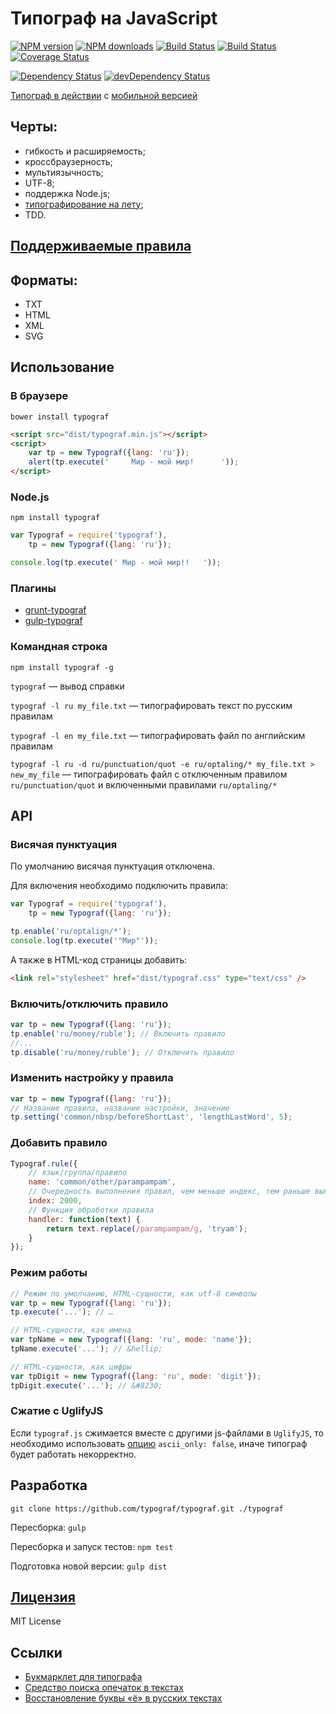 Типограф на JavaScript
======================
[![NPM version](https://img.shields.io/npm/v/typograf.svg?style=flat)](https://www.npmjs.com/package/typograf)
[![NPM downloads](https://img.shields.io/npm/dm/typograf.svg?style=flat)](https://www.npmjs.com/package/typograf)
[![Build Status](https://img.shields.io/travis/typograf/typograf.svg?style=flat)](https://travis-ci.org/typograf/typograf)
[![Build Status](https://img.shields.io/appveyor/ci/hcodes/typograf/dev.svg?style=flat)](https://ci.appveyor.com/project/hcodes/typograf)
[![Coverage Status](https://img.shields.io/coveralls/typograf/typograf.svg?style=flat)](https://coveralls.io/r/typograf/typograf)

[![Dependency Status](https://img.shields.io/david/typograf/typograf.svg?style=flat)](https://david-dm.org/typograf/typograf) [![devDependency Status](https://img.shields.io/david/dev/typograf/typograf.svg?style=flat)](https://david-dm.org/typograf/typograf#info=devDependencies)

[Типограф в действии](https://typograf.github.io) с [мобильной версией](https://typograf.github.io/mobile.html)

## Черты:
 + гибкость и расширяемость;
 + кроссбраузерность;
 + мультиязычность;
 + UTF-8;
 + поддержка Node.js;
 + [типографирование на лету](https://github.com/typograf/jquery-typograf);
 + TDD.

## [Поддерживаемые правила](./docs/RULES.ru.md)

## Форматы:
 + TXT
 + HTML
 + XML
 + SVG

## Использование

### В браузере
```
bower install typograf
```

```HTML
<script src="dist/typograf.min.js"></script>
<script>
    var tp = new Typograf({lang: 'ru'});
    alert(tp.execute('     Мир - мой мир!      '));
</script>
```

### Node.js
```
npm install typograf
```

```JavaScript
var Typograf = require('typograf'),
    tp = new Typograf({lang: 'ru'});

console.log(tp.execute(' Мир - мой мир!!   '));
```

### Плагины
 + [grunt-typograf](https://github.com/typograf/grunt-typograf)
 + [gulp-typograf](https://github.com/typograf/gulp-typograf)

### Командная строка
```
npm install typograf -g
```
`typograf` — вывод справки

`typograf -l ru my_file.txt` — типографировать текст по русским правилам

`typograf -l en my_file.txt` — типографировать файл по английским правилам

`typograf -l ru -d ru/punctuation/quot -e ru/optaling/* my_file.txt > new_my_file` — типографировать файл с отключенным правилом `ru/punctuation/quot` и включенными правилами `ru/optaling/*`

## API
### Висячая пунктуация
По умолчанию висячая пунктуация отключена.

Для включения необходимо подключить правила:
```JavaScript
var Typograf = require('typograf'),
    tp = new Typograf({lang: 'ru'});

tp.enable('ru/optalign/*');
console.log(tp.execute('"Мир"'));
```

А также в HTML-код страницы добавить:
```HTML
<link rel="stylesheet" href="dist/typograf.css" type="text/css" />
```

### Включить/отключить правило
```JavaScript
var tp = new Typograf({lang: 'ru'});
tp.enable('ru/money/ruble'); // Включить правило
//...
tp.disable('ru/money/ruble'); // Отключить правило
```

### Изменить настройку у правила
```JavaScript
var tp = new Typograf({lang: 'ru'});
// Название правила, название настройки, значение
tp.setting('common/nbsp/beforeShortLast', 'lengthLastWord', 5);
```

### Добавить правило
```JavaScript
Typograf.rule({
    // язык/группа/правило
    name: 'common/other/parampampam',
    // Очередность выполнения правил, чем меньше индекс, тем раньше выполнится правило
    index: 2000,
    // Функция обработки правила
    handler: function(text) {
        return text.replace(/parampampam/g, 'tryam');
    }
});
```

### Режим работы
```JavaScript
// Режим по умолчанию, HTML-сущности, как utf-8 символы
var tp = new Typograf({lang: 'ru'});
tp.execute('...'); // …

// HTML-сущности, как имена
var tpName = new Typograf({lang: 'ru', mode: 'name'});
tpName.execute('...'); // &hellip;

// HTML-сущности, как цифры
var tpDigit = new Typograf({lang: 'ru', mode: 'digit'});
tpDigit.execute('...'); // &#8230;
```

### Сжатие с UglifyJS
Если `typograf.js` сжимается вместе с другими js-файлами в `UglifyJS`,
то необходимо использовать [опцию](http://lisperator.net/uglifyjs/compress) `ascii_only: false`, иначе типограф будет работать некорректно.


## Разработка
`git clone https://github.com/typograf/typograf.git ./typograf`

Пересборка:
`gulp`

Пересборка и запуск тестов:
`npm test`

Подготовка новой версии:
`gulp dist`

## [Лицензия](./LICENSE.ru.md)
MIT License


## Ссылки
+ [Букмарклет для типографа](https://github.com/typograf/bookmarklet)
+ [Средство поиска опечаток в текстах](https://github.com/hcodes/yaspeller)
+ [Восстановление буквы «ё» в русских текстах](https://github.com/hcodes/eyo)
